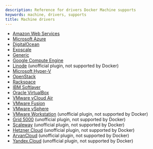 ```yaml
---
description: Reference for drivers Docker Machine supports
keywords: machine, drivers, supports
title: Machine drivers
---
```


-   [Amazon Web Services](aws.md)
-   [Microsoft Azure](azure.md)
-   [DigitalOcean](digital-ocean.md)
-   [Exoscale](exoscale.md)
-   [Generic](generic.md)
-   [Google Compute Engine](gce.md)
-   [Linode](linode.md) (unofficial plugin, not supported by Docker)
-   [Microsoft Hyper-V](hyper-v.md)
-   [OpenStack](openstack.md)
-   [Rackspace](rackspace.md)
-   [IBM Softlayer](soft-layer.md)
-   [Oracle VirtualBox](virtualbox.md)
-   [VMware vCloud Air](vm-cloud.md)
-   [VMware Fusion](vm-fusion.md)
-   [VMware vSphere](vsphere.md)
-   [VMware Workstation](https://github.com/pecigonzalo/docker-machine-vmwareworkstation) (unofficial plugin, not supported by Docker)
-   [Grid 5000](https://github.com/Spirals-Team/docker-machine-driver-g5k) (unofficial plugin, not supported by Docker)
-   [Scaleway](https://github.com/scaleway/docker-machine-driver-scaleway) (unofficial plugin, not supported by Docker)
-   [Hetzner Cloud](https://github.com/JonasProgrammer/docker-machine-driver-hetzner) (unofficial plugin, not supported by Docker)
-   [ArvanCloud](https://github.com/satrobit/docker-machine-driver-arvan) (unofficial plugin, not supported by Docker)
-   [Yandex.Cloud](https://github.com/yandex-cloud/docker-machine-driver-yandex) (unofficial plugin, not supported by Docker)
